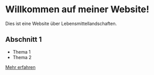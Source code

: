 # Willkommen auf meiner Website!

Dies ist eine Website über Lebensmittellandschaften.

## Abschnitt 1
- Thema 1
- Thema 2

[Mehr erfahren](details.md)
